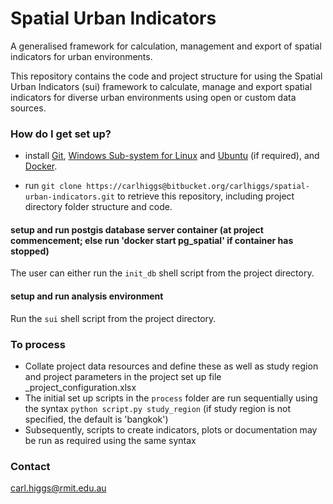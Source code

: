 # Spatial Urban Indicators #

A generalised framework for calculation, management and export of spatial indicators for urban environments.

This repository contains the code and project structure for using the Spatial Urban Indicators (sui) framework to calculate, manage and export spatial indicators for diverse urban environments using open or custom data sources.

### How do I get set up? ###

* install [Git](https://git-scm.com/downloads), [Windows Sub-system for Linux](https://docs.microsoft.com/en-us/windows/wsl/install-win10) and [Ubuntu](https://ubuntu.com/tutorials/ubuntu-on-windows#1-overview) (if required), and [Docker](https://www.docker.com/products/docker-desktop).

* run `git clone https://carlhiggs@bitbucket.org/carlhiggs/spatial-urban-indicators.git` to retrieve this repository, including project directory folder structure and code.

#### setup and run postgis database server container (at project commencement; else run 'docker start pg_spatial' if container has stopped) ####

The user can either run the `init_db` shell script from the project directory.

#### setup and run analysis environment ####

Run the `sui` shell script from the project directory.

### To process ###

 - Collate project data resources and define these as well as study region and project parameters in the project set up file  _project_configuration.xlsx
 - The initial set up scripts in the `process` folder are run sequentially using the syntax `python script.py study_region` (if study region is not specified, the default is 'bangkok')
 - Subsequently, scripts to create indicators, plots or documentation may be run as required using the same syntax

### Contact ###

carl.higgs@rmit.edu.au
